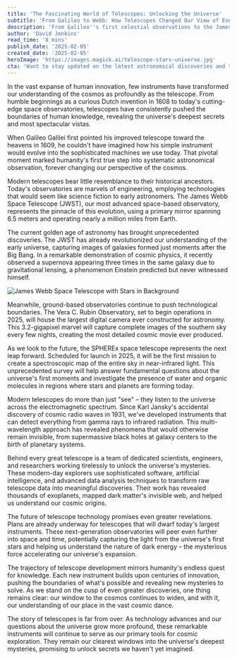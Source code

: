 ```yaml
---
title: 'The Fascinating World of Telescopes: Unlocking the Universe'
subtitle: 'From Galileo to Webb: How Telescopes Changed Our View of Everything'
description: 'From Galileo''s first celestial observations to the James Webb Space Telescope, discover how telescopes have revolutionized our understanding of the cosmos and continue to unlock the universe''s deepest mysteries.'
author: 'David Jenkins'
read_time: '8 mins'
publish_date: '2025-02-05'
created_date: '2025-02-05'
heroImage: 'https://images.magick.ai/telescope-stars-universe.jpg'
cta: 'Want to stay updated on the latest astronomical discoveries and telescope innovations? Follow us on LinkedIn for regular updates on humanity''s ongoing exploration of the cosmos.'
---
```


In the vast expanse of human innovation, few instruments have transformed our understanding of the cosmos as profoundly as the telescope. From humble beginnings as a curious Dutch invention in 1608 to today's cutting-edge space observatories, telescopes have consistently pushed the boundaries of human knowledge, revealing the universe's deepest secrets and most spectacular vistas.

When Galileo Galilei first pointed his improved telescope toward the heavens in 1609, he couldn't have imagined how his simple instrument would evolve into the sophisticated machines we use today. That pivotal moment marked humanity's first true step into systematic astronomical observation, forever changing our perspective of the cosmos.

Modern telescopes bear little resemblance to their historical ancestors. Today's observatories are marvels of engineering, employing technologies that would seem like science fiction to early astronomers. The James Webb Space Telescope (JWST), our most advanced space-based observatory, represents the pinnacle of this evolution, using a primary mirror spanning 6.5 meters and operating nearly a million miles from Earth.

The current golden age of astronomy has brought unprecedented discoveries. The JWST has already revolutionized our understanding of the early universe, capturing images of galaxies formed just moments after the Big Bang. In a remarkable demonstration of cosmic physics, it recently observed a supernova appearing three times in the same galaxy due to gravitational lensing, a phenomenon Einstein predicted but never witnessed himself.

![James Webb Space Telescope with Stars in Background](https://i.magick.ai/PIXE/1738406181100_magick_img.webp)

Meanwhile, ground-based observatories continue to push technological boundaries. The Vera C. Rubin Observatory, set to begin operations in 2025, will house the largest digital camera ever constructed for astronomy. This 3.2-gigapixel marvel will capture complete images of the southern sky every few nights, creating the most detailed cosmic movie ever produced.

As we look to the future, the SPHEREx space telescope represents the next leap forward. Scheduled for launch in 2025, it will be the first mission to create a spectroscopic map of the entire sky in near-infrared light. This unprecedented survey will help answer fundamental questions about the universe's first moments and investigate the presence of water and organic molecules in regions where stars and planets are forming today.

Modern telescopes do more than just "see" – they listen to the universe across the electromagnetic spectrum. Since Karl Jansky's accidental discovery of cosmic radio waves in 1931, we've developed instruments that can detect everything from gamma rays to infrared radiation. This multi-wavelength approach has revealed phenomena that would otherwise remain invisible, from supermassive black holes at galaxy centers to the birth of planetary systems.

Behind every great telescope is a team of dedicated scientists, engineers, and researchers working tirelessly to unlock the universe's mysteries. These modern-day explorers use sophisticated software, artificial intelligence, and advanced data analysis techniques to transform raw telescope data into meaningful discoveries. Their work has revealed thousands of exoplanets, mapped dark matter's invisible web, and helped us understand our cosmic origins.

The future of telescope technology promises even greater revelations. Plans are already underway for telescopes that will dwarf today's largest instruments. These next-generation observatories will peer even further into space and time, potentially capturing the light from the universe's first stars and helping us understand the nature of dark energy – the mysterious force accelerating our universe's expansion.

The trajectory of telescope development mirrors humanity's endless quest for knowledge. Each new instrument builds upon centuries of innovation, pushing the boundaries of what's possible and revealing new mysteries to solve. As we stand on the cusp of even greater discoveries, one thing remains clear: our window to the cosmos continues to widen, and with it, our understanding of our place in the vast cosmic dance.

The story of telescopes is far from over. As technology advances and our questions about the universe grow more profound, these remarkable instruments will continue to serve as our primary tools for cosmic exploration. They remain our clearest windows into the universe's deepest mysteries, promising to unlock secrets we haven't yet imagined.
